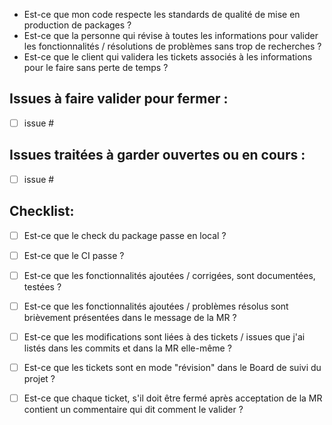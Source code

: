 - Est-ce que mon code respecte les standards de qualité de mise en production de packages ?
- Est-ce que la personne qui révise à toutes les informations pour valider les fonctionnalités / résolutions de problèmes sans trop de recherches ?
- Est-ce que le client qui validera les tickets associés à les informations pour le faire sans perte de temps ?

## Issues à faire valider pour fermer : 

- [ ] issue #


## Issues traitées à garder ouvertes ou en cours : 

- [ ] issue #

## Checklist:

- [ ] Est-ce que le check du package passe en local ?
- [ ] Est-ce que le CI passe ?
- [ ] Est-ce que les fonctionnalités ajoutées / corrigées, sont documentées, testées ?
- [ ] Est-ce que les fonctionnalités ajoutées / problèmes résolus sont brièvement présentées dans le message de la MR ?
- [ ] Est-ce que les modifications sont liées à des tickets / issues que j'ai listés dans les commits et dans la MR elle-même ?
- [ ] Est-ce que les tickets sont en mode "révision" dans le Board de suivi du projet ?
- [ ] Est-ce que chaque ticket, s'il doit être fermé après acceptation de la MR contient un commentaire qui dit comment le valider ?

